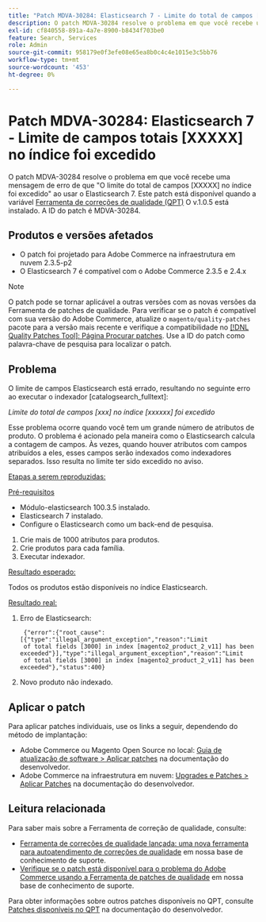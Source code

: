 ```yaml
---
title: "Patch MDVA-30284: Elasticsearch 7 - Limite do total de campos [XXXXX] no índice excedido"
description: O patch MDVA-30284 resolve o problema em que você recebe uma mensagem de erro de que "O limite do total de campos \[XXXXX\] no índice foi excedido" ao usar o Elasticsearch 7. Este patch está disponível quando a [Ferramenta de correções de qualidade (QPT)](/help/announcements/adobe-commerce-announcements/magento-quality-patches-released-new-tool-to-self-serve-quality-patches.md) v.1.0.5 está instalada. A ID do patch é MDVA-30284.
exl-id: cf840558-891a-4a7e-8900-b8434f703be0
feature: Search, Services
role: Admin
source-git-commit: 958179e0f3efe08e65ea8b0c4c4e1015e3c5bb76
workflow-type: tm+mt
source-wordcount: '453'
ht-degree: 0%

---
```


# Patch MDVA-30284: Elasticsearch 7 - Limite de campos totais [XXXXX] no índice foi excedido

O patch MDVA-30284 resolve o problema em que você recebe uma mensagem de erro de que &quot;O limite do total de campos \[XXXXX\] no índice foi excedido&quot; ao usar o Elasticsearch 7. Este patch está disponível quando a variável [Ferramenta de correções de qualidade (QPT)](/help/announcements/adobe-commerce-announcements/magento-quality-patches-released-new-tool-to-self-serve-quality-patches.md) O v.1.0.5 está instalado. A ID do patch é MDVA-30284.

## Produtos e versões afetados

* O patch foi projetado para Adobe Commerce na infraestrutura em nuvem 2.3.5-p2
* O Elasticsearch 7 é compatível com o Adobe Commerce 2.3.5 e 2.4.x

>[!NOTE]
>
>O patch pode se tornar aplicável a outras versões com as novas versões da Ferramenta de patches de qualidade. Para verificar se o patch é compatível com sua versão do Adobe Commerce, atualize o `magento/quality-patches` pacote para a versão mais recente e verifique a compatibilidade no [[!DNL Quality Patches Tool]: Página Procurar patches](https://devdocs.magento.com/quality-patches/tool.html#patch-grid). Use a ID do patch como palavra-chave de pesquisa para localizar o patch.

## Problema

O limite de campos Elasticsearch está errado, resultando no seguinte erro ao executar o indexador \[catalogsearch\_fulltext\]:

*Limite do total de campos [xxx] no índice [xxxxxx] foi excedido*

Esse problema ocorre quando você tem um grande número de atributos de produto. O problema é acionado pela maneira como o Elasticsearch calcula a contagem de campos. Às vezes, quando houver atributos com campos atribuídos a eles, esses campos serão indexados como indexadores separados. Isso resulta no limite ter sido excedido no aviso.

<u>Etapas a serem reproduzidas:</u>

<u>Pré-requisitos</u>

* Módulo-elasticsearch 100.3.5 instalado.
* Elasticsearch 7 instalado.
* Configure o Elasticsearch como um back-end de pesquisa.

1. Crie mais de 1000 atributos para produtos.
1. Crie produtos para cada família.
1. Executar indexador.

<u>Resultado esperado:</u>

Todos os produtos estão disponíveis no índice Elasticsearch.

<u>Resultado real:</u>

1. Erro de Elasticsearch:

   ```
    {"error":{"root_cause":[{"type":"illegal_argument_exception","reason":"Limit
    of total fields [3000] in index [magento2_product_2_v11] has been exceeded"}],"type":"illegal_argument_exception","reason":"Limit
    of total fields [3000] in index [magento2_product_2_v11] has been exceeded"},"status":400}
   ```

1. Novo produto não indexado.

## Aplicar o patch

Para aplicar patches individuais, use os links a seguir, dependendo do método de implantação:

* Adobe Commerce ou Magento Open Source no local: [Guia de atualização de software > Aplicar patches](https://devdocs.magento.com/guides/v2.4/comp-mgr/patching/mqp.html) na documentação do desenvolvedor.
* Adobe Commerce na infraestrutura em nuvem: [Upgrades e Patches > Aplicar Patches](https://devdocs.magento.com/cloud/project/project-patch.html) na documentação do desenvolvedor.

## Leitura relacionada

Para saber mais sobre a Ferramenta de correção de qualidade, consulte:

* [Ferramenta de correções de qualidade lançada: uma nova ferramenta para autoatendimento de correções de qualidade](/help/announcements/adobe-commerce-announcements/magento-quality-patches-released-new-tool-to-self-serve-quality-patches.md) em nossa base de conhecimento de suporte.
* [Verifique se o patch está disponível para o problema do Adobe Commerce usando a Ferramenta de patches de qualidade](/help/support-tools/patches-available-in-qpt-tool/check-patch-for-magento-issue-with-magento-quality-patches.md) em nossa base de conhecimento de suporte.

Para obter informações sobre outros patches disponíveis no QPT, consulte [Patches disponíveis no QPT](https://devdocs.magento.com/quality-patches/tool.html#patch-grid) na documentação do desenvolvedor.
